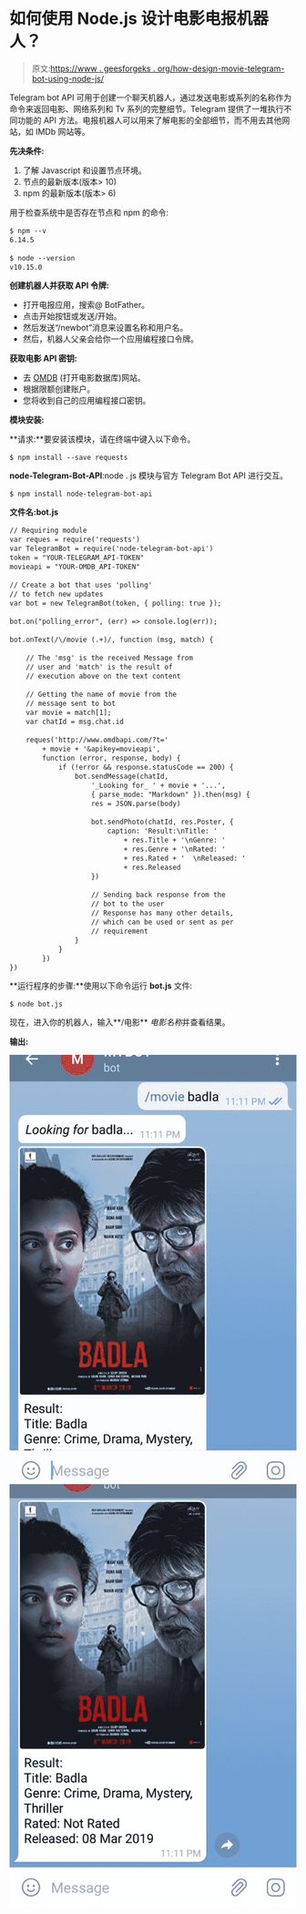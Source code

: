 # 如何使用 Node.js 设计电影电报机器人？

> 原文:[https://www . geesforgeks . org/how-design-movie-telegram-bot-using-node-js/](https://www.geeksforgeeks.org/how-to-design-movie-telegram-bot-using-node-js/)

Telegram bot API 可用于创建一个聊天机器人，通过发送电影或系列的名称作为命令来返回电影、网络系列和 Tv 系列的完整细节。Telegram 提供了一堆执行不同功能的 API 方法。电报机器人可以用来了解电影的全部细节，而不用去其他网站，如 IMDb 网站等。

**先决条件:**

1.  了解 Javascript 和设置节点环境。
2.  节点的最新版本(版本> 10)
3.  npm 的最新版本(版本> 6)

用于检查系统中是否存在节点和 npm 的命令:

```
$ npm --v
6.14.5

$ node --version
v10.15.0

```

**创建机器人并获取 API 令牌:**

*   打开电报应用，搜索@ BotFather。
*   点击开始按钮或发送/开始。
*   然后发送“/newbot”消息来设置名称和用户名。
*   然后，机器人父亲会给你一个应用编程接口令牌。

**获取电影 API 密钥:**

*   去 [OMDB](http://www.omdbapi.com/apikey.aspx) (打开电影数据库)网站。
*   根据限额创建账户。
*   您将收到自己的应用编程接口密钥。

**模块安装:**

**请求:**要安装该模块，请在终端中键入以下命令。

```
$ npm install --save requests
```

**node-Telegram-Bot-API**:node . js 模块与官方 Telegram Bot API 进行交互。

```
$ npm install node-telegram-bot-api

```

**文件名:bot.js**

```
// Requiring module
var reques = require('requests')
var TelegramBot = require('node-telegram-bot-api')
token = "YOUR-TELEGRAM_API-TOKEN"
movieapi = "YOUR-OMDB_API-TOKEN"

// Create a bot that uses 'polling' 
// to fetch new updates
var bot = new TelegramBot(token, { polling: true });

bot.on("polling_error", (err) => console.log(err));

bot.onText(/\/movie (.+)/, function (msg, match) {

    // The 'msg' is the received Message from
    // user and 'match' is the result of 
    // execution above on the text content

    // Getting the name of movie from the 
    // message sent to bot
    var movie = match[1];
    var chatId = msg.chat.id

    reques('http://www.omdbapi.com/?t=' 
        + movie + '&apikey=movieapi',
        function (error, response, body) {
            if (!error && response.statusCode == 200) {
                bot.sendMessage(chatId, 
                    '_Looking for_ ' + movie + '...', 
                    { parse_mode: "Markdown" }).then(msg) {
                    res = JSON.parse(body)

                    bot.sendPhoto(chatId, res.Poster, {
                        caption: 'Result:\nTitle: ' 
                            + res.Title + '\nGenre: ' 
                            + res.Genre + '\nRated: ' 
                            + res.Rated + '  \nReleased: ' 
                            + res.Released
                    })

                    // Sending back response from the 
                    // bot to the user 
                    // Response has many other details, 
                    // which can be used or sent as per 
                    // requirement
                }
            }
        })
})
```

**运行程序的步骤:**使用以下命令运行 **bot.js** 文件:

```
$ node bot.js
```

现在，进入你的机器人，输入**/电影** *电影名称*并查看结果。

**输出:**

![](img/58632d43f888ed4ae359a665702f80db.png) ![](img/948f36af0682039692eb49d8ed5fb578.png)